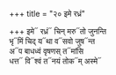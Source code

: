 +++
title = "२० इमे रध्रं"

+++
इमे᳓ रध्रं᳓ चिन् मरु᳓तो जुनन्ति  
भृ᳓मिं चिद् य᳓था व᳓सवो जुष᳓न्त  
अ᳓प बाधध्वं वृषणस् त᳓मांसि  
धत्त᳓ वि᳓श्वं त᳓नयं तोक᳓म् अस्मे᳓